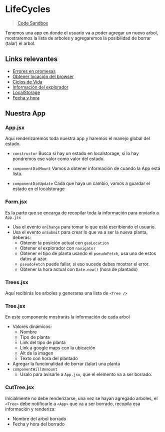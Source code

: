 # LifeCycles

> [Code Sandbox](REPLACE_ME)

Tenemos una app en donde el usuario va a poder agregar un nuevo arbol, mostraremos la lista de arboles y agregaremos la posibilidad de borrar (talar) el arbol.

## Links relevantes

-   [Errores en promesas](https://developer.mozilla.org/es/docs/Web/JavaScript/Referencia/Objetos_globales/Promise/catch)
-   [Obtener locación del browser](https://developer.mozilla.org/es/docs/Web/API/Geolocation/getCurrentPosition)
-   [Ciclos de Vida](https://es.reactjs.org/docs/state-and-lifecycle.html)
-   [Información del explorador](https://developer.mozilla.org/es/docs/Web/API/Navigator)
-   [LocalStorage](https://developer.mozilla.org/es/docs/Web/API/Window/localStorage)
-   [Fecha y hora](https://developer.mozilla.org/es/docs/Web/JavaScript/Referencia/Objetos_globales/Date)

## Nuestra App

### App.jsx

Aqui renderizaremos toda nuestra app y haremos el manejo global del estado.

-   `constructor`
    Busca si hay un estado en localstorage, si lo hay pondremos ese valor como valor del estado.

-   `componentDidMount`
    Vamos a obtener información de cuando la App está lista.

-   `componentDidUpdate`
    Cada que haya un cambio, vamos a guardar el estado en el localstorage

### Form.jsx

Es la parte que se encarga de recopilar toda la información para enviarlo a `App.jsx`

-   Usa el evento `onChange` para tomar lo que está escribiendo el usuario.
-   Usa el evento `onSubmit` para crear lo que va a ser la nueva planta, deberás:
    -   Obtener la posición actual con `geoLocation`
    -   Obtener el explorador con `navigator`
    -   Obtener el tipo de planta usando el `pseudoFetch`, usa uno de estos datos al azar.
    -   `pseudoFetch` puede fallar, si eso sucede debes mostrar el error.
    -   Obtener la hora actual con `Date.now()` (hora de plantado)

### Trees.jsx

Aquí recibirás los arboles y generaras una lista de `<Tree />`

### Tree.jsx

En este componente mostrarás la información de cada arbol

-   Valores dinámicos:
    -   Nombre
    -   Tipo de planta
    -   Link del tipo de planta
    -   Link a google maps con la ubicación
    -   Alt de la imagen
    -   Texto con hora del plantado
-   Agregar la funcionalidad de borrar (talar) una planta
-   `componentWillUnmount`
    -   Usalo para avisarle a `App.jsx`, que el elemento va a ser borrado.

### CutTree.jsx

Inicialmente no debe renderizarse, una vez se hayan agregado arboles, el `<Tree>` debe notificarle a `<App>` que va a ser borrado, recopila esa información y renderiza:

-   Nombre del arbol borrado
-   Fecha y hora del borrado
